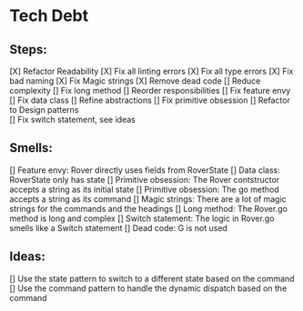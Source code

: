 # Tech Debt

## Steps:
[X] Refactor Readability
    [X] Fix all linting errors
    [X] Fix all type errors
    [X] Fix bad naming
    [X] Fix Magic strings
    [X] Remove dead code
[] Reduce complexity
    [] Fix long method
[] Reorder responsibilities
    [] Fix feature envy 
    [] Fix data class
[] Refine abstractions
    [] Fix primitive obsession
[] Refactor to Design patterns    
    [] Fix switch statement, see ideas

## Smells:
[] Feature envy: Rover directly uses fields from RoverState
[] Data class: RoverState only has state
[] Primitive obsession: The Rover contstructor accepts a string as its initial state
[] Primitive obsession: The go method accepts a string as its command
[] Magic strings: There are a lot of magic strings for the commands and the headings
[] Long method: The Rover.go method is long and complex
[] Switch statement: The logic in Rover.go smells like a Switch statement
[] Dead code: G is not used

## Ideas:
[] Use the state pattern to switch to a different state based on the command
[] Use the command pattern to handle the dynamic dispatch based on the command